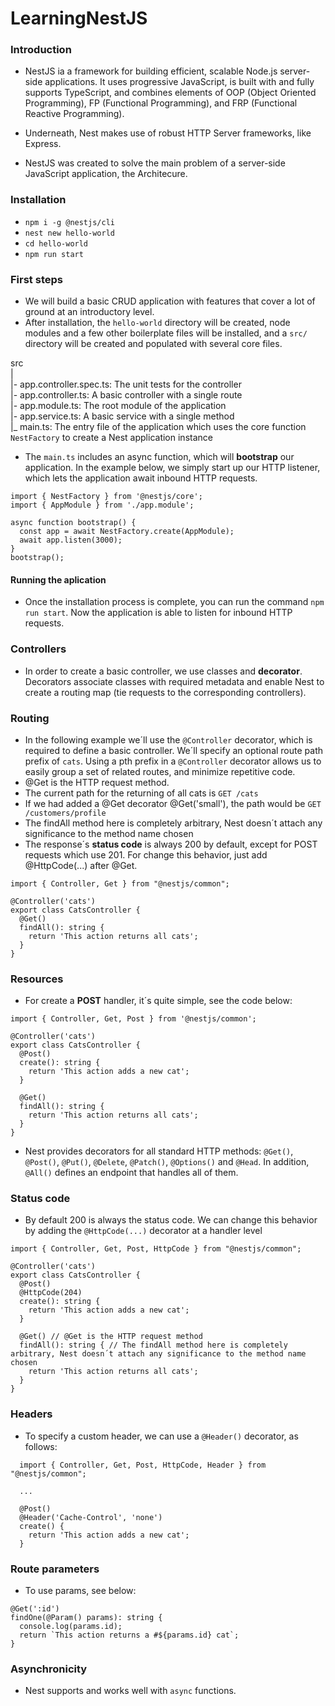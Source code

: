 # LearningNestJS

### Introduction 

- NestJS ia a framework for building efficient, scalable Node.js server-side applications. It uses progressive JavaScript, is built with and fully supports TypeScript, and combines elements of OOP (Object Oriented Programming), FP (Functional Programming), and FRP (Functional Reactive Programming).

- Underneath, Nest makes use of robust HTTP Server frameworks, like Express.

- NestJS was created to solve the main problem of a server-side JavaScript application, the Architecure.

### Installation

- `npm i -g @nestjs/cli`
- `nest new hello-world`
- `cd hello-world`
- `npm run start`

### First steps

- We will build a basic CRUD application with features that cover a lot of ground at an introductory level.
- After installation, the `hello-world` directory will be created, node modules and a few other boilerplate files will be installed, and a `src/` directory will be created and populated with several core files.

src  
 |  
 |- app.controller.spec.ts: The unit tests for the controller  
 |- app.controller.ts: A basic controller with a single route  
 |- app.module.ts: The root module of the application  
 |- app.service.ts: A basic service with a single method  
 |_ main.ts: The entry file of the application which uses the core function `NestFactory` to create a Nest application instance  
 
- The `main.ts` includes an async function, which will **bootstrap** our application. In the example below, we simply start up our HTTP listener, which lets the application await inbound HTTP requests.

```
import { NestFactory } from '@nestjs/core';
import { AppModule } from './app.module';

async function bootstrap() {
  const app = await NestFactory.create(AppModule);
  await app.listen(3000);
}
bootstrap();
```

#### Running the aplication

- Once the installation process is complete, you can run the command `npm run start`. Now the application is able to listen for inbound HTTP requests.

### Controllers

- In order to create a basic controller, we use classes and **decorator**. Decorators associate classes with required metadata and enable Nest to create a routing map (tie requests to the corresponding controllers).

### Routing

- In the following example we´ll use the `@Controller` decorator, which is required to define a basic controller. We´ll specify an optional route path prefix of `cats`. Using a pth prefix in a `@Controller` decorator allows us to easily group a set of related routes, and minimize repetitive code.
- @Get is the HTTP request method.
- The current path for the returning of all cats is `GET /cats`
- If we had added a @Get decorator @Get('small'), the path would be `GET /customers/profile`
- The findAll method here is completely arbitrary, Nest doesn´t attach any significance to the method name chosen
- The response´s **status code** is always 200 by default, except for POST requests which use 201. For change this behavior, just add @HttpCode(...) after @Get.

```
import { Controller, Get } from "@nestjs/common";

@Controller('cats')
export class CatsController {
  @Get()
  findAll(): string {
    return 'This action returns all cats';
  }
}
```

### Resources

- For create a **POST** handler, it´s quite simple, see the code below:

```
import { Controller, Get, Post } from '@nestjs/common';

@Controller('cats')
export class CatsController {
  @Post()
  create(): string {
    return 'This action adds a new cat';
  }

  @Get()
  findAll(): string {
    return 'This action returns all cats';
  }
}
```

- Nest provides decorators for all standard HTTP methods: `@Get()`, `@Post()`, `@Put()`, `@Delete`, `@Patch()`, `@Options()` and `@Head`. In addition, `@All()` defines an endpoint that handles all of them.

### Status code

- By default 200 is always the status code. We can change this behavior by adding the `@HttpCode(...)` decorator at a handler level

```
import { Controller, Get, Post, HttpCode } from "@nestjs/common";

@Controller('cats')
export class CatsController {
  @Post()
  @HttpCode(204)
  create(): string {
    return 'This action adds a new cat';
  }

  @Get() // @Get is the HTTP request method
  findAll(): string { // The findAll method here is completely arbitrary, Nest doesn´t attach any significance to the method name chosen
    return 'This action returns all cats';
  }
}
```

### Headers

- To specify a custom header, we can use a `@Header()` decorator, as follows:

```
  import { Controller, Get, Post, HttpCode, Header } from "@nestjs/common";
  
  ...
  
  @Post()
  @Header('Cache-Control', 'none')
  create() {
    return 'This action adds a new cat';
  }
```

### Route parameters 

- To use params, see below:

```
@Get(':id')
findOne(@Param() params): string {
  console.log(params.id);
  return `This action returns a #${params.id} cat`;
}
```

### Asynchronicity

- Nest supports and works well with `async` functions.





 
 
 
